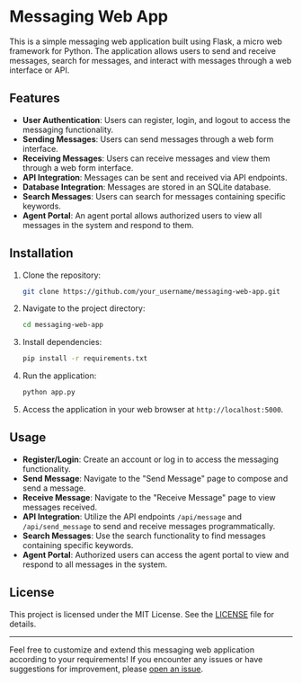 # Messaging Web App

This is a simple messaging web application built using Flask, a micro web framework for Python. The application allows users to send and receive messages, search for messages, and interact with messages through a web interface or API.

## Features

- **User Authentication**: Users can register, login, and logout to access the messaging functionality.
- **Sending Messages**: Users can send messages through a web form interface.
- **Receiving Messages**: Users can receive messages and view them through a web form interface.
- **API Integration**: Messages can be sent and received via API endpoints.
- **Database Integration**: Messages are stored in an SQLite database.
- **Search Messages**: Users can search for messages containing specific keywords.
- **Agent Portal**: An agent portal allows authorized users to view all messages in the system and respond to them.

## Installation

1. Clone the repository:

    ```bash
    git clone https://github.com/your_username/messaging-web-app.git
    ```

2. Navigate to the project directory:

    ```bash
    cd messaging-web-app
    ```

3. Install dependencies:

    ```bash
    pip install -r requirements.txt
    ```

4. Run the application:

    ```bash
    python app.py
    ```

5. Access the application in your web browser at `http://localhost:5000`.

## Usage

- **Register/Login**: Create an account or log in to access the messaging functionality.
- **Send Message**: Navigate to the "Send Message" page to compose and send a message.
- **Receive Message**: Navigate to the "Receive Message" page to view messages received.
- **API Integration**: Utilize the API endpoints `/api/message` and `/api/send_message` to send and receive messages programmatically.
- **Search Messages**: Use the search functionality to find messages containing specific keywords.
- **Agent Portal**: Authorized users can access the agent portal to view and respond to all messages in the system.

## License

This project is licensed under the MIT License. See the [LICENSE](LICENSE) file for details.

---

Feel free to customize and extend this messaging web application according to your requirements! If you encounter any issues or have suggestions for improvement, please [open an issue](https://github.com/your_username/messaging-web-app/issues).
